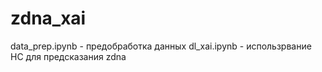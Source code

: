 # zdna_xai

data_prep.ipynb - предобработка данных
dl_xai.ipynb - использрвание НС для предсказания zdna

